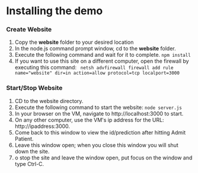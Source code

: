 # Installing the demo


### Create Website

1. Copy the **website** folder to your desired location
2. In the node.js command prompt window, cd to the **website** folder.
3. Execute the following command and wait for it to complete.
    `npm install`
4. If you want to use this site on a different computer, open the firewall by executing this command:
    ` netsh advfirewall firewall add rule name="website" dir=in action=allow protocol=tcp localport=3000` 


### Start/Stop Website 

1. CD to the website directory.
2. Execute the following command to start the website:
    `node server.js `
3. In your browser on the VM, navigate to http://localhost:3000 to start. 
4. On any other computer, use the VM's ip address for the URL: http://ipaddress:3000.
5. Come back to this window to view the id/prediction after hitting Admit Patient. 
6. Leave this window open; when you close this window you will shut down the site.
7.  o stop the site and leave the window open, put focus on the window and type Ctrl-C.  

